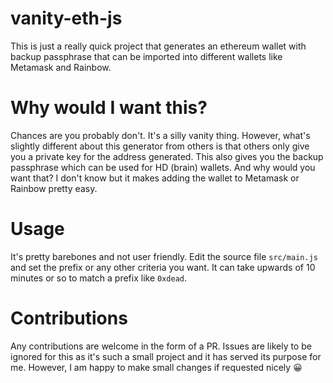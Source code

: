 # vanity-eth-js

This is just a really quick project that generates an ethereum wallet with backup passphrase that can be imported into different wallets like Metamask and Rainbow.

# Why would I want this?

Chances are you probably don't. It's a silly vanity thing. However, what's slightly different about this generator from others is that others only give you a private key for the address generated. This also gives you the backup passphrase which can be used for HD (brain) wallets. And why would you want that? I don't know but it makes adding the wallet to Metamask or Rainbow pretty easy.

# Usage

It's pretty barebones and not user friendly. Edit the source file `src/main.js` and set the prefix or any other criteria you want. It can take upwards of 10 minutes or so to match a prefix like `0xdead`.

# Contributions

Any contributions are welcome in the form of a PR. Issues are likely to be ignored for this as it's such a small project and it has served its purpose for me. However, I am happy to make small changes if requested nicely 😀
